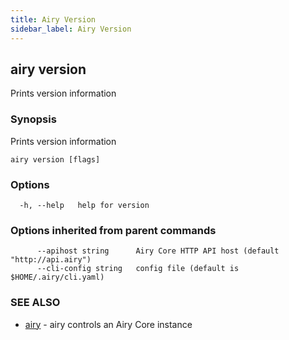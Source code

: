 ```yaml
---
title: Airy Version
sidebar_label: Airy Version
---
```


## airy version

Prints version information

### Synopsis

Prints version information

```
airy version [flags]
```

### Options

```
  -h, --help   help for version
```

### Options inherited from parent commands

```
      --apihost string      Airy Core HTTP API host (default "http://api.airy")
      --cli-config string   config file (default is $HOME/.airy/cli.yaml)
```

### SEE ALSO

* [airy](airy.md)	 - airy controls an Airy Core instance

